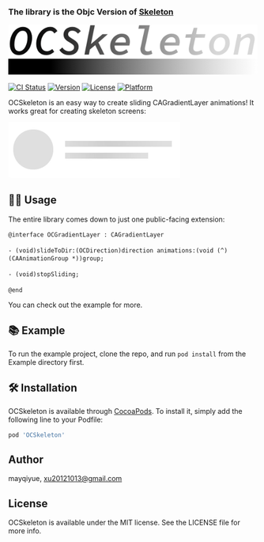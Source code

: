 ### The library is the Objc Version of [Skeleton](https://github.com/gonzalonunez/Skeleton)



![](./logo@2x.png)


[![CI Status](http://img.shields.io/travis/mayqiyue/OCSkeleton.svg?style=flat)](https://travis-ci.org/mayqiyue/OCSkeleton)
[![Version](https://img.shields.io/cocoapods/v/OCSkeleton.svg?style=flat)](http://cocoapods.org/pods/OCSkeleton)
[![License](https://img.shields.io/cocoapods/l/OCSkeleton.svg?style=flat)](http://cocoapods.org/pods/OCSkeleton)
[![Platform](https://img.shields.io/cocoapods/p/OCSkeleton.svg?style=flat)](http://cocoapods.org/pods/OCSkeleton)    

OCSkeleton is an easy way to create sliding CAGradientLayer animations! It works great for creating skeleton screens:

![](./skeleton-logo-animation.gif)

## 👩‍💻 Usage

The entire library comes down to just one public-facing extension:

```ObjC
@interface OCGradientLayer : CAGradientLayer

- (void)slideToDir:(OCDirection)direction animations:(void (^)(CAAnimationGroup *))group;

- (void)stopSliding;

@end

```

You can check out the example for more.


## 📚 Example

To run the example project, clone the repo, and run `pod install` from the Example directory first.

## 🛠 Installation

OCSkeleton is available through [CocoaPods](http://cocoapods.org). To install
it, simply add the following line to your Podfile:

```ruby
pod 'OCSkeleton'
```

## Author

mayqiyue, xu20121013@gmail.com

## License

OCSkeleton is available under the MIT license. See the LICENSE file for more info.
